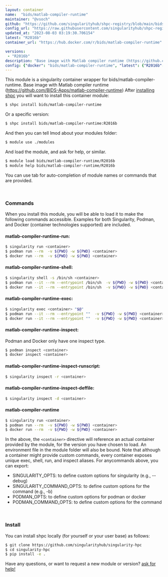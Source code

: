 ```yaml
---
layout: container
name:  "bids/matlab-compiler-runtime"
maintainer: "@vsoch"
github: "https://github.com/singularityhub/shpc-registry/blob/main/bids/matlab-compiler-runtime/container.yaml"
config_url: "https://raw.githubusercontent.com/singularityhub/shpc-registry/main/bids/matlab-compiler-runtime/container.yaml"
updated_at: "2023-08-03 03:19:30.706154"
latest: "R2016b"
container_url: "https://hub.docker.com/r/bids/matlab-compiler-runtime"

versions:
 - "R2016b"
description: "Base image with Matlab compiler runtime (https://github.com/BIDS-Apps/matlab-compiler-runtime)"
config: {"docker": "bids/matlab-compiler-runtime", "latest": {"R2016b": "sha256:cd3170ac40fe8c00e84f69963a3cf8a5c39e2c9c25bb9df899754c3d31252bd1"}, "tags": {"R2016b": "sha256:cd3170ac40fe8c00e84f69963a3cf8a5c39e2c9c25bb9df899754c3d31252bd1"}, "filter": ["R2016b"], "maintainer": "@vsoch", "description": "Base image with Matlab compiler runtime (https://github.com/BIDS-Apps/matlab-compiler-runtime)", "url": "https://hub.docker.com/r/bids/matlab-compiler-runtime"}
---
```


This module is a singularity container wrapper for bids/matlab-compiler-runtime.
Base image with Matlab compiler runtime (https://github.com/BIDS-Apps/matlab-compiler-runtime)
After [installing shpc](#install) you will want to install this container module:


```bash
$ shpc install bids/matlab-compiler-runtime
```

Or a specific version:

```bash
$ shpc install bids/matlab-compiler-runtime:R2016b
```

And then you can tell lmod about your modules folder:

```bash
$ module use ./modules
```

And load the module, and ask for help, or similar.

```bash
$ module load bids/matlab-compiler-runtime/R2016b
$ module help bids/matlab-compiler-runtime/R2016b
```

You can use tab for auto-completion of module names or commands that are provided.

<br>

### Commands

When you install this module, you will be able to load it to make the following commands accessible.
Examples for both Singularity, Podman, and Docker (container technologies supported) are included.

#### matlab-compiler-runtime-run:

```bash
$ singularity run <container>
$ podman run --rm  -v ${PWD} -w ${PWD} <container>
$ docker run --rm  -v ${PWD} -w ${PWD} <container>
```

#### matlab-compiler-runtime-shell:

```bash
$ singularity shell -s /bin/sh <container>
$ podman run --it --rm --entrypoint /bin/sh  -v ${PWD} -w ${PWD} <container>
$ docker run --it --rm --entrypoint /bin/sh  -v ${PWD} -w ${PWD} <container>
```

#### matlab-compiler-runtime-exec:

```bash
$ singularity exec <container> "$@"
$ podman run --it --rm --entrypoint ""  -v ${PWD} -w ${PWD} <container> "$@"
$ docker run --it --rm --entrypoint ""  -v ${PWD} -w ${PWD} <container> "$@"
```

#### matlab-compiler-runtime-inspect:

Podman and Docker only have one inspect type.

```bash
$ podman inspect <container>
$ docker inspect <container>
```

#### matlab-compiler-runtime-inspect-runscript:

```bash
$ singularity inspect -r <container>
```

#### matlab-compiler-runtime-inspect-deffile:

```bash
$ singularity inspect -d <container>
```



#### matlab-compiler-runtime

```bash
$ singularity run <container>
$ podman run --rm  -v ${PWD} -w ${PWD} <container>
$ docker run --rm  -v ${PWD} -w ${PWD} <container>
```


In the above, the `<container>` directive will reference an actual container provided
by the module, for the version you have chosen to load. An environment file in the
module folder will also be bound. Note that although a container
might provide custom commands, every container exposes unique exec, shell, run, and
inspect aliases. For anycommands above, you can export:

 - SINGULARITY_OPTS: to define custom options for singularity (e.g., --debug)
 - SINGULARITY_COMMAND_OPTS: to define custom options for the command (e.g., -b)
 - PODMAN_OPTS: to define custom options for podman or docker
 - PODMAN_COMMAND_OPTS: to define custom options for the command

<br>

### Install

You can install shpc locally (for yourself or your user base) as follows:

```bash
$ git clone https://github.com/singularityhub/singularity-hpc
$ cd singularity-hpc
$ pip install -e .
```

Have any questions, or want to request a new module or version? [ask for help!](https://github.com/singularityhub/singularity-hpc/issues)
